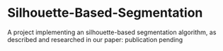 # Silhouette-Based-Segmentation
A project implementing an silhouette-based segmentation algorithm, as described and researched in our paper:  publication pending
